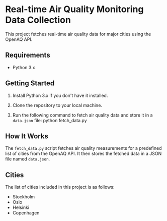 # Real-time Air Quality Monitoring Data Collection

This project fetches real-time air quality data for major cities using the OpenAQ API.

## Requirements

- Python 3.x

## Getting Started

1. Install Python 3.x if you don't have it installed.

2. Clone the repository to your local machine.

3. Run the following command to fetch air quality data and store it in a `data.json` file:
python fetch_data.py


## How It Works

The `fetch_data.py` script fetches air quality measurements for a predefined list of cities from the OpenAQ API. It then stores the fetched data in a JSON file named `data.json`.

## Cities

The list of cities included in this project is as follows:

- Stockholm
- Oslo
- Helsinki
- Copenhagen

